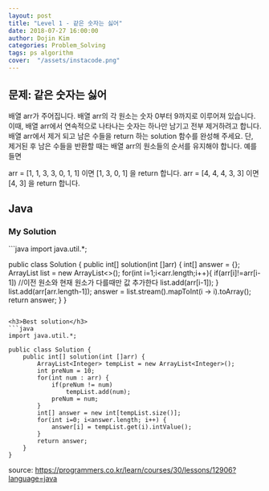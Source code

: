 ```yaml
---
layout: post
title: "Level 1 - 같은 숫자는 싫어"
date: 2018-07-27 16:00:00
author: Dojin Kim
categories: Problem_Solving
tags: ps algorithm
cover:  "/assets/instacode.png"
---
```



<h2>문제: 같은 숫자는 싫어</h2>

배열 arr가 주어집니다. 배열 arr의 각 원소는 숫자 0부터 9까지로 이루어져 있습니다. 이때, 배열 arr에서 연속적으로 나타나는 숫자는 하나만 남기고 전부 제거하려고 합니다. 배열 arr에서 제거 되고 남은 수들을 return 하는 solution 함수를 완성해 주세요. 단, 제거된 후 남은 수들을 반환할 때는 배열 arr의 원소들의 순서를 유지해야 합니다.
예를들면

arr = [1, 1, 3, 3, 0, 1, 1] 이면 [1, 3, 0, 1] 을 return 합니다.
arr = [4, 4, 4, 3, 3] 이면 [4, 3] 을 return 합니다.

## Java

<h3>My Solution</h3>
```java
import java.util.*;

public class Solution {
	public int[] solution(int []arr) {
        int[] answer = {};
        ArrayList<Integer> list = new ArrayList<>();
        for(int i=1;i<arr.length;i++){
            if(arr[i]!=arr[i-1]) //이전 원소와 현재 원소가 다를때만 값 추가한다
                list.add(arr[i-1]);
        }
        list.add(arr[arr.length-1]);
        answer = list.stream().mapToInt(i -> i).toArray();
        return answer;
	}
}
```

<h3>Best solution</h3>
```java
import java.util.*;

public class Solution {
    public int[] solution(int []arr) {
        ArrayList<Integer> tempList = new ArrayList<Integer>();
        int preNum = 10;
        for(int num : arr) {
            if(preNum != num)
                tempList.add(num);
            preNum = num;
        }
        int[] answer = new int[tempList.size()];
        for(int i=0; i<answer.length; i++) {
            answer[i] = tempList.get(i).intValue();
        }
        return answer;
    }
}

```



<bold> source: https://programmers.co.kr/learn/courses/30/lessons/12906?language=java </bold>
